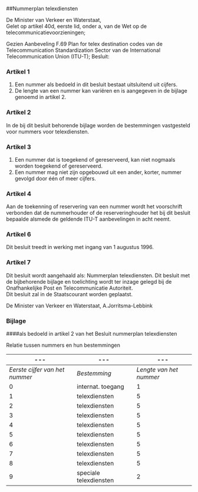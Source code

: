 <meta http-equiv='Content-Type' content='text/html; charset=utf-8' />

##Nummerplan telexdiensten

De Minister van Verkeer en Waterstaat,  
Gelet op artikel 40d, eerste lid, onder a, van de Wet op de telecommunicatievoorzieningen;

Gezien Aanbeveling F.69 Plan for telex destination codes van de Telecommunication Standardization Sector van de International Telecommunication Union (ITU-T);
Besluit:    

### Artikel  1  

1.  Een nummer als bedoeld in dit besluit bestaat uitsluitend uit cijfers.   
2.  De lengte van een nummer kan variëren en is aangegeven in de bijlage genoemd in artikel 2.   

### Artikel  2  

In de bij dit besluit behorende bijlage worden de bestemmingen vastgesteld voor nummers voor telexdiensten.  

### Artikel  3  

1.  Een nummer dat is toegekend of gereserveerd, kan niet nogmaals worden toegekend of gereserveerd.   
2.  Een nummer mag niet zijn opgebouwd uit een ander, korter, nummer gevolgd door één of meer cijfers.   

### Artikel  4  

Aan de toekenning of reservering van een nummer wordt het voorschrift verbonden dat de nummerhouder of de reserveringhouder het bij dit besluit bepaalde alsmede de geldende ITU-T aanbevelingen in acht neemt.  

### Artikel  6  

Dit besluit treedt in werking met ingang van 1 augustus 1996.  

### Artikel  7  

Dit besluit wordt aangehaald als: Nummerplan telexdiensten. Dit besluit met de bijbehorende bijlage en toelichting wordt ter inzage gelegd bij de Onafhankelijke Post en Telecommunicatie Autoriteit.  
Dit besluit zal in de Staatscourant worden geplaatst.   

De 
Minister van Verkeer en Waterstaat, 
A.Jorritsma-Lebbink   

### Bijlage  

####als bedoeld in artikel 2  van het Besluit nummerplan telexdiensten

Relatie tussen nummers en hun bestemmingen 

| --- | --- | --- |
|---|---|---|
|  *Eerste cijfer van*    *het nummer*   |  *Bestemming*   |  *Lengte van het nummer*   |
| 0  | internat. toegang  | 1  |
| 1  | telexdiensten  | 5  |
| 2  | telexdiensten  | 5  |
| 3  | telexdiensten  | 5  |
| 4  | telexdiensten  | 5  |
| 5  | telexdiensten  | 5  |
| 6  | telexdiensten  | 5  |
| 7  | telexdiensten  | 5  |
| 8  | telexdiensten  | 5  |
| 9  | speciale telexdiensten  | 2  |


